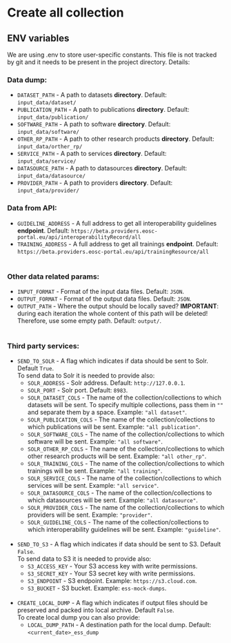 # Create all collection
## ENV variables
We are using .env to store user-specific constants. This file is not tracked by git and it needs to be present in the project directory. Details:
### Data dump:
- `DATASET_PATH` - A path to datasets **directory**. Default: `input_data/dataset/`
- `PUBLICATION_PATH` - A path to publications **directory**. Default: `input_data/publication/`
- `SOFTWARE_PATH` - A path to software **directory**. Default: `input_data/software/`
- `OTHER_RP_PATH` - A path to other research products **directory**. Default: `input_data/orther_rp/`
- `SERVICE_PATH` - A path to services **directory**. Default: `input_data/service/`
- `DATASOURCE_PATH` - A path to datasources **directory**. Default: `input_data/datasource/`
- `PROVIDER_PATH` - A path to providers **directory**. Default: `input_data/provider/`

### Data from API:
- `GUIDELINE_ADDRESS` - A full address to get all interoperability guidelines **endpoint**. Default: `https://beta.providers.eosc-portal.eu/api/interoperabilityRecord/all`
- `TRAINING_ADDRESS` - A full address to get all trainings **endpoint**. Default: `https://beta.providers.eosc-portal.eu/api/trainingResource/all`
<br></br>

### Other data related params:
- `INPUT_FORMAT` - Format of the input data files. Default: `JSON`.
- `OUTPUT_FORMAT` - Format of the output data files. Default: `JSON`.
- `OUTPUT_PATH` - Where the output should be locally saved? **IMPORTANT**: during each iteration the whole content of this path will be deleted! Therefore, use some empty path. Default: `output/`.
<br></br>

### Third party services:
- `SEND_TO_SOLR` -  A flag which indicates if data should be sent to Solr. Default `True`.
  <br> To send data to Solr it is needed to provide also:
  - `SOLR_ADDRESS` - Solr address. Default: `http://127.0.0.1`.
  - `SOLR_PORT` - Solr port. Default: `8983`.
  - `SOLR_DATASET_COLS` - The name of the collection/collections to which datasets will be sent. To specify multiple collections, pass them in `""` and separate them by a space. Example: `"all dataset"`.
  - `SOLR_PUBLICATION_COLS` - The name of the collection/collections to which publications will be sent. Example: `"all publication"`.
  - `SOLR_SOFTWARE_COLS` - The name of the collection/collections to which software will be sent. Example: `"all software"`.
  - `SOLR_OTHER_RP_COLS` - The name of the collection/collections to which other research products will be sent. Example: `"all other_rp"`.
  - `SOLR_TRAINING_COLS` - The name of the collection/collections to which trainings will be sent. Example: `"all training"`.
  - `SOLR_SERVICE_COLS` - The name of the collection/collections to which services will be sent. Example: `"all service"`.
  - `SOLR_DATASOURCE_COLS` - The name of the collection/collections to which datasources will be sent. Example: `"all datasource"`.
  - `SOLR_PROVIDER_COLS` - The name of the collection/collections to which providers will be sent. Example: `"provider"`.
  - `SOLR_GUIDELINE_COLS` - The name of the collection/collections to which interoperability guidelines will be sent. Example: `"guideline"`.
<br></br>
- `SEND_TO_S3` - A flag which indicates if data should be sent to S3. Default `False`.
  <br> To send data to S3 it is needed to provide also:
  - `S3_ACCESS_KEY` - Your S3 access key with write permissions.
  - `S3_SECRET_KEY` - Your S3 secret key with write permissions.
  - `S3_ENDPOINT` - S3 endpoint. Example: `https://s3.cloud.com`.
  - `S3_BUCKET` - S3 bucket. Example: `ess-mock-dumps`.
  <br></br>
- `CREATE_LOCAL_DUMP` - A flag which indicates if output files should be preserved and packed into local archive. Default `False`.
  <br> To create local dump you can also provide:
  - `LOCAL_DUMP_PATH` - A destination path for the local dump. Default: `<current_date>_ess_dump`
